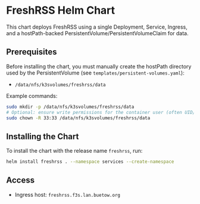 # FreshRSS Helm Chart

This chart deploys FreshRSS using a single Deployment, Service, Ingress, and a hostPath-backed PersistentVolume/PersistentVolumeClaim for data.

## Prerequisites

Before installing the chart, you must manually create the hostPath directory used by the PersistentVolume (see `templates/persistent-volumes.yaml`):

- `/data/nfs/k3svolumes/freshrss/data`

Example commands:

```bash
sudo mkdir -p /data/nfs/k3svolumes/freshrss/data
# Optional: ensure write permissions for the container user (often UID/GID 33)
sudo chown -R 33:33 /data/nfs/k3svolumes/freshrss/data
```

## Installing the Chart

To install the chart with the release name `freshrss`, run:

```bash
helm install freshrss . --namespace services --create-namespace
```

## Access

- Ingress host: `freshrss.f3s.lan.buetow.org`
